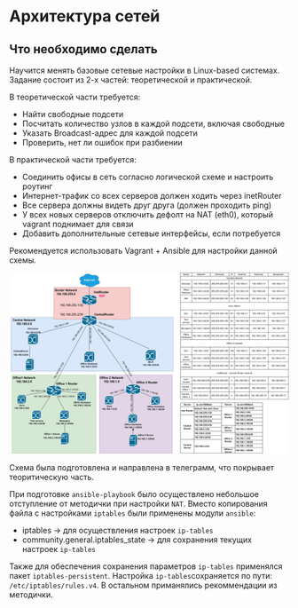 # Архитектура сетей

## Что необходимо сделать

Научится менять базовые сетевые настройки в Linux-based системах. Задание состоит из 2-х частей: теоретической и практической.

В теоретической части требуется:

- Найти свободные подсети
- Посчитать количество узлов в каждой подсети, включая свободные
- Указать Broadcast-адрес для каждой подсети
- Проверить, нет ли ошибок при разбиении

В практической части требуется:

- Соединить офисы в сеть согласно логической схеме и настроить роутинг
- Интернет-трафик со всех серверов должен ходить через inetRouter
- Все сервера должны видеть друг друга (должен проходить ping)
- У всех новых серверов отключить дефолт на NAT (eth0), который vagrant поднимает для связи
- Добавить дополнительные сетевые интерфейсы, если потребуется

Рекомендуется использовать Vagrant + Ansible для настройки данной схемы.

![alt text](image.png)

Схема была подготовлена и направлена в телеграмм, что покрывает теоритическую часть.

При подготовке `ansible-playbook` было осуществлено небольшое отступление от методички при настройки `NAT`. Вместо копирования файла с настройками `iptables` были применены модули `ansible`:

- iptables -> для осуществления настроек `ip-tables`
- community.general.iptables_state -> для сохранения текущих настроек `ip-tables`

Также для обеспечения сохранения параметров `ip-tables` применялся пакет `iptables-persistent`. Настройка `ip-tables`сохраняется по пути: `/etc/iptables/rules.v4`. В остальном приманялись рекоммендации из методички.
